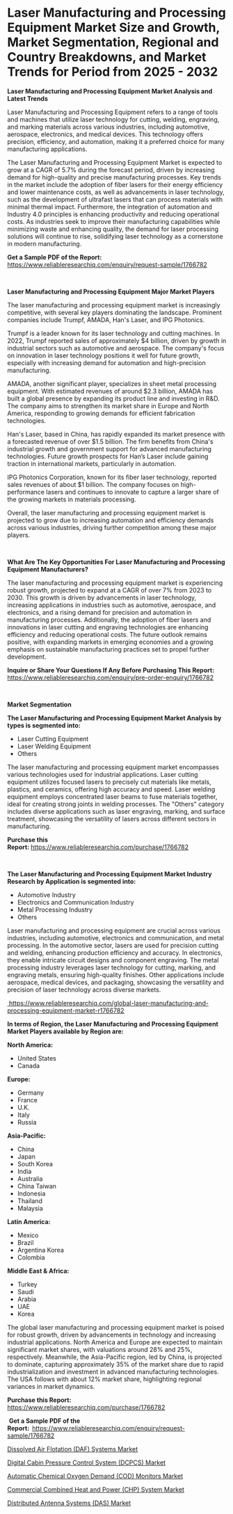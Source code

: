 <p><h1>Laser Manufacturing and Processing Equipment Market Size and Growth, Market Segmentation, Regional and Country Breakdowns, and Market Trends for Period from 2025 -  2032</h1></p><p><strong>Laser Manufacturing and Processing Equipment Market Analysis and Latest Trends</strong></p>
<p><p>Laser Manufacturing and Processing Equipment refers to a range of tools and machines that utilize laser technology for cutting, welding, engraving, and marking materials across various industries, including automotive, aerospace, electronics, and medical devices. This technology offers precision, efficiency, and automation, making it a preferred choice for many manufacturing applications.</p><p>The Laser Manufacturing and Processing Equipment Market is expected to grow at a CAGR of 5.7% during the forecast period, driven by increasing demand for high-quality and precise manufacturing processes. Key trends in the market include the adoption of fiber lasers for their energy efficiency and lower maintenance costs, as well as advancements in laser technology, such as the development of ultrafast lasers that can process materials with minimal thermal impact. Furthermore, the integration of automation and Industry 4.0 principles is enhancing productivity and reducing operational costs. As industries seek to improve their manufacturing capabilities while minimizing waste and enhancing quality, the demand for laser processing solutions will continue to rise, solidifying laser technology as a cornerstone in modern manufacturing.</p></p>
<p><strong>Get a Sample PDF of the Report:&nbsp;</strong> <a href="https://www.reliableresearchiq.com/enquiry/request-sample/1766782?utm_campaign=1144&utm_medium=2&utm_source=Github&utm_content=ia&utm_term=11042025&utm_id=laser-manufacturing-and-processing-equipment">https://www.reliableresearchiq.com/enquiry/request-sample/1766782</a></p>
<p>&nbsp;</p>
<p><strong>Laser Manufacturing and Processing Equipment Major Market Players</strong></p>
<p><p>The laser manufacturing and processing equipment market is increasingly competitive, with several key players dominating the landscape. Prominent companies include Trumpf, AMADA, Han's Laser, and IPG Photonics.</p><p>Trumpf is a leader known for its laser technology and cutting machines. In 2022, Trumpf reported sales of approximately $4 billion, driven by growth in industrial sectors such as automotive and aerospace. The company's focus on innovation in laser technology positions it well for future growth, especially with increasing demand for automation and high-precision manufacturing.</p><p>AMADA, another significant player, specializes in sheet metal processing equipment. With estimated revenues of around $2.3 billion, AMADA has built a global presence by expanding its product line and investing in R&D. The company aims to strengthen its market share in Europe and North America, responding to growing demands for efficient fabrication technologies.</p><p>Han's Laser, based in China, has rapidly expanded its market presence with a forecasted revenue of over $1.5 billion. The firm benefits from China's industrial growth and government support for advanced manufacturing technologies. Future growth prospects for Han’s Laser include gaining traction in international markets, particularly in automation.</p><p>IPG Photonics Corporation, known for its fiber laser technology, reported sales revenues of about $1 billion. The company focuses on high-performance lasers and continues to innovate to capture a larger share of the growing markets in materials processing.</p><p>Overall, the laser manufacturing and processing equipment market is projected to grow due to increasing automation and efficiency demands across various industries, driving further competition among these major players.</p></p>
<p>&nbsp;</p>
<p><strong>What Are The Key Opportunities For Laser Manufacturing and Processing Equipment Manufacturers?</strong></p>
<p><p>The laser manufacturing and processing equipment market is experiencing robust growth, projected to expand at a CAGR of over 7% from 2023 to 2030. This growth is driven by advancements in laser technology, increasing applications in industries such as automotive, aerospace, and electronics, and a rising demand for precision and automation in manufacturing processes. Additionally, the adoption of fiber lasers and innovations in laser cutting and engraving technologies are enhancing efficiency and reducing operational costs. The future outlook remains positive, with expanding markets in emerging economies and a growing emphasis on sustainable manufacturing practices set to propel further development.</p></p>
<p><strong>Inquire or Share Your Questions If Any Before Purchasing This Report:</strong> <a href="https://www.reliableresearchiq.com/enquiry/pre-order-enquiry/1766782?utm_campaign=1144&utm_medium=2&utm_source=Github&utm_content=ia&utm_term=11042025&utm_id=laser-manufacturing-and-processing-equipment">https://www.reliableresearchiq.com/enquiry/pre-order-enquiry/1766782</a></p>
<p>&nbsp;</p>
<p><strong>Market Segmentation</strong></p>
<p><strong>The Laser Manufacturing and Processing Equipment Market Analysis by types is segmented into:</strong></p>
<p><ul><li>Laser Cutting Equipment</li><li>Laser Welding Equipment</li><li>Others</li></ul></p>
<p><p>The laser manufacturing and processing equipment market encompasses various technologies used for industrial applications. Laser cutting equipment utilizes focused lasers to precisely cut materials like metals, plastics, and ceramics, offering high accuracy and speed. Laser welding equipment employs concentrated laser beams to fuse materials together, ideal for creating strong joints in welding processes. The "Others" category includes diverse applications such as laser engraving, marking, and surface treatment, showcasing the versatility of lasers across different sectors in manufacturing.</p></p>
<p><strong>Purchase this Report:&nbsp;</strong><a href="https://www.reliableresearchiq.com/purchase/1766782?utm_campaign=1144&utm_medium=2&utm_source=Github&utm_content=ia&utm_term=11042025&utm_id=laser-manufacturing-and-processing-equipment">https://www.reliableresearchiq.com/purchase/1766782</a></p>
<p>&nbsp;</p>
<p><strong>The Laser Manufacturing and Processing Equipment Market Industry Research by Application is segmented into:</strong></p>
<p><ul><li>Automotive Industry</li><li>Electronics and Communication Industry</li><li>Metal Processing Industry</li><li>Others</li></ul></p>
<p><p>Laser manufacturing and processing equipment are crucial across various industries, including automotive, electronics and communication, and metal processing. In the automotive sector, lasers are used for precision cutting and welding, enhancing production efficiency and accuracy. In electronics, they enable intricate circuit designs and component engraving. The metal processing industry leverages laser technology for cutting, marking, and engraving metals, ensuring high-quality finishes. Other applications include aerospace, medical devices, and packaging, showcasing the versatility and precision of laser technology across diverse markets.</p></p>
<p><a href="https://www.reliableresearchiq.com/global-laser-manufacturing-and-processing-equipment-market-r1766782?utm_campaign=1144&utm_medium=2&utm_source=Github&utm_content=ia&utm_term=11042025&utm_id=laser-manufacturing-and-processing-equipment">&nbsp;https://www.reliableresearchiq.com/global-laser-manufacturing-and-processing-equipment-market-r1766782</a></p>
<p><strong>In terms of Region, the Laser Manufacturing and Processing Equipment Market Players available by Region are:</strong></p>
<p>
    <p> <strong> North America: </strong>
        <ul>
            <li>United States</li>
            <li>Canada</li>
        </ul>
        </p> 
    <p> <strong> Europe: </strong>
        <ul>
            <li>Germany</li>
            <li>France</li>
            <li>U.K.</li>
            <li>Italy</li>
            <li>Russia</li>
        </ul>
        </p> 
    <p> <strong> Asia-Pacific: </strong>
        <ul>
            <li>China</li>
            <li>Japan</li>
            <li>South Korea</li>
            <li>India</li>
            <li>Australia</li>
            <li>China Taiwan</li>
            <li>Indonesia</li>
            <li>Thailand</li>
            <li>Malaysia</li>
        </ul>
        </p> 
    <p> <strong> Latin America: </strong>
        <ul>
            <li>Mexico</li>
            <li>Brazil</li>
            <li>Argentina Korea</li>
            <li>Colombia</li>
        </ul>
        </p> 
    <p> <strong> Middle East & Africa: </strong>
        <ul>
            <li>Turkey</li>
            <li>Saudi</li>
            <li>Arabia</li>
            <li>UAE</li>
            <li>Korea</li>
        </ul>
    </p>
    </p>
<p><p>The global laser manufacturing and processing equipment market is poised for robust growth, driven by advancements in technology and increasing industrial applications. North America and Europe are expected to maintain significant market shares, with valuations around 28% and 25%, respectively. Meanwhile, the Asia-Pacific region, led by China, is projected to dominate, capturing approximately 35% of the market share due to rapid industrialization and investment in advanced manufacturing technologies. The USA follows with about 12% market share, highlighting regional variances in market dynamics.</p></p>
<p><strong>Purchase this Report: </strong><a href="https://www.reliableresearchiq.com/purchase/1766782?utm_campaign=1144&utm_medium=2&utm_source=Github&utm_content=ia&utm_term=11042025&utm_id=laser-manufacturing-and-processing-equipment">https://www.reliableresearchiq.com/purchase/1766782</a></p>
<p>&nbsp;<strong>Get a Sample PDF of the Report:&nbsp;&nbsp;</strong><a href="https://www.reliableresearchiq.com/enquiry/request-sample/1766782?utm_campaign=1144&utm_medium=2&utm_source=Github&utm_content=ia&utm_term=11042025&utm_id=laser-manufacturing-and-processing-equipment">https://www.reliableresearchiq.com/enquiry/request-sample/1766782</a></p>
<p><strong></strong></p>
<p><p><a href="https://github.com/boccalyver5k/Market-Research-Report-List-1/blob/main/dissolved-air-flotation-daf-systems-market.md?utm_campaign=1144&utm_medium=2&utm_source=Github&utm_content=ia&utm_term=11042025&utm_id=laser-manufacturing-and-processing-equipment">Dissolved Air Flotation (DAF) Systems Market</a></p><p><a href="https://github.com/donnettaletizia/Market-Research-Report-List-1/blob/main/digital-cabin-pressure-control-system-dcpcs-market.md?utm_campaign=1144&utm_medium=2&utm_source=Github&utm_content=ia&utm_term=11042025&utm_id=laser-manufacturing-and-processing-equipment">Digital Cabin Pressure Control System (DCPCS) Market</a></p><p><a href="https://github.com/skerretflossie9297/Market-Research-Report-List-1/blob/main/automatic-chemical-oxygen-demand-cod-monitors-market.md?utm_campaign=1144&utm_medium=2&utm_source=Github&utm_content=ia&utm_term=11042025&utm_id=laser-manufacturing-and-processing-equipment">Automatic Chemical Oxygen Demand (COD) Monitors Market</a></p><p><a href="https://github.com/jhoonatsev/Market-Research-Report-List-1/blob/main/commercial-combined-heat-and-power-chp-system-market.md?utm_campaign=1144&utm_medium=2&utm_source=Github&utm_content=ia&utm_term=11042025&utm_id=laser-manufacturing-and-processing-equipment">Commercial Combined Heat and Power (CHP) System Market</a></p><p><a href="https://github.com/hamremunazm4/Market-Research-Report-List-1/blob/main/distributed-antenna-systems-das-market.md?utm_campaign=1144&utm_medium=2&utm_source=Github&utm_content=ia&utm_term=11042025&utm_id=laser-manufacturing-and-processing-equipment">Distributed Antenna Systems (DAS) Market</a></p></p>